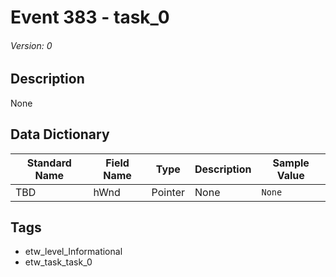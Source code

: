 # Event 383 - task_0
###### Version: 0

## Description
None

## Data Dictionary
|Standard Name|Field Name|Type|Description|Sample Value|
|---|---|---|---|---|
|TBD|hWnd|Pointer|None|`None`|

## Tags
* etw_level_Informational
* etw_task_task_0